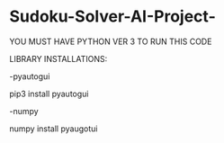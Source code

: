 # Sudoku-Solver-AI-Project-
YOU MUST HAVE PYTHON VER 3 TO RUN THIS CODE

LIBRARY INSTALLATIONS:

-pyautogui

pip3 install pyautogui

-numpy

numpy install pyaugotui
